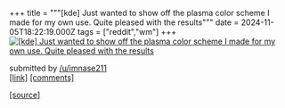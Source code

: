 +++
title = """[kde] Just wanted to show off the plasma color scheme I made for my own use. Quite pleased with the results"""
date = 2024-11-05T18:22:19.000Z
tags = ["reddit","wm"]
+++
[![[kde] Just wanted to show off the plasma color scheme I made for my own use. Quite pleased with the results](https://b.thumbs.redditmedia.com/uQNgbTAeYVbBCiLlqpGFuEsU3uC67v_QbSpgI9AhS_w.jpg "[kde] Just wanted to show off the plasma color scheme I made for my own use. Quite pleased with the results")](https://www.reddit.com/r/unixporn/comments/1gkdfkn/kde_just_wanted_to_show_off_the_plasma_color/)

submitted by [/u/imnase211](https://www.reddit.com/user/imnase211)  
[\[link\]](https://www.reddit.com/gallery/1gkdfkn) [\[comments\]](https://www.reddit.com/r/unixporn/comments/1gkdfkn/kde_just_wanted_to_show_off_the_plasma_color/)

[[source]](https://www.reddit.com/r/unixporn/comments/1gkdfkn/kde_just_wanted_to_show_off_the_plasma_color/)
